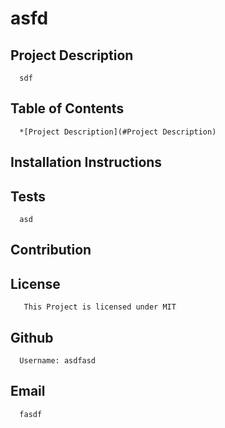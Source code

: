 # asfd
  ## Project Description
      sdf
      
  ## Table of Contents
      *[Project Description](#Project Description)
      
  ## Installation Instructions
      
      
  ## Tests
      asd
  ## Contribution 
      
      
  ## License
       This Project is licensed under MIT
  ## Github
      Username: asdfasd
  ## Email
      fasdf




